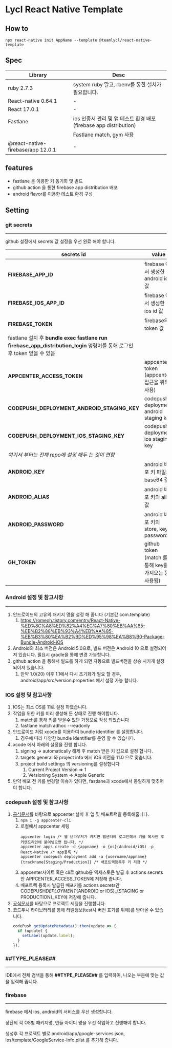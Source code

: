 # Lycl React Native Template

## How to

```
npx react-native init AppName --template @teamlycl/react-native-template
```

## Spec

| Library                           | Desc                                                               |
| --------------------------------- | ------------------------------------------------------------------ |
| ruby 2.7.3                        | system ruby 말고, rbenv를 통한 설치가 필요합니다.                  |
| React-native 0.64.1               | -                                                                  |
| React 17.0.1                      | -                                                                  |
| Fastlane                          | ios 인증서 관리 및 앱 테스트 환경 배포 (firebase app distribution) |
|                                   | Fastlane match, gym 사용                                           |
| @react-native-firebase/app 12.0.1 | -                                                                  |

## features
- fastlane 을 이용한 키 동기화 및 빌드
- github action 을 통한 firebase app distribution 배포
- android flavor를 이용한 테스트 환경 구성

## Setting

### git secrets

---

github 설정에서 secrets 값 설정을 우선 완료 해야 합니다.

| secrets id                                                                                                               | value                                                 |
| ------------------------------------------------------------------------------------------------------------------------ | ----------------------------------------------------- |
| **FIREBASE_APP_ID**                                                                                                      | firebase 에서 생성한 android id 값                    |
| **FIREBASE_IOS_APP_ID**                                                                                                  | firebase 에서 생성한 ios id 값                        |
| **FIREBASE_TOKEN**                                                                                                       | firebase의 token 값                                   |
| fastlane 설치 후 **bundle exec fastlane run firebase_app_distribution_login** 명령어를 통해 로그인 후 token 얻을 수 있음 |
| **APPCENTER_ACCESS_TOKEN**                                                                                               | appcenter token (appcenter 접근을 위해 사용)          |
| **CODEPUSH_DEPLOYMENT_ANDROID_STAGING_KEY**                                                                              | codepush deployment android staging key               |
| **CODEPUSH_DEPLOYMENT_IOS_STAGING_KEY**                                                                                  | codepush deployment ios staging key                   |
| _여기서 부터는 전체 repo에 설정 해두 는 것이 편함_                                                                       |
| **ANDROID_KEY**                                                                                                          | android 배포 키 파일의 base64 값                      |
| **ANDROID_ALIAS**                                                                                                        | android 배포 키의 alias 값                            |
| **ANDROID_PASSWORD**                                                                                                     | android 배포 키의 store, key password                 |
| **GH_TOKEN**                                                                                                             | github token (match 를 통해 key를 가져오는 등 사용됨) |

### Android 설정 및 참고사항

---

1. 안드로이드의 고유의 패키지 명을 설정 해 줍니다 (기본값 com.template)
   1. https://romeoh.tistory.com/entry/React-Native-%ED%8C%A8%ED%82%A4%EC%A7%80%EB%AA%85-%EB%B2%88%EB%93%A4%EB%AA%85-%EB%B3%80%EA%B2%BD%ED%95%98%EA%B8%B0-Package-Bundle-Android-iOS
2. Android의 최소 버전은 Android 5.0으로, 빌드 버전은 Android 10 으로 설정되어져 있습니다. 필요시 gradle을 통해 변경 가능합니다.
3. github action 을 통해서 빌드를 하게 되면 자동으로 빌드버전을 상승 시키게 설정 되어져 있습니다.
   1. 만약 1.0(20) 이후 1.1에서 다시 초기화가 필요 할 경우, android/app/src/version.properties 에서 설정 가능 합니다.

### IOS 설정 및 참고사항

1. IOS는 최소 OS를 11로 설정 하였습니다.
2. 작업을 위한 키를 미리 생성해 둔 상태로 진행 해야합니다.
   1. match를 통해 키를 받을수 있단 가정으로 작성 되었습니다
   2. fastlane match adhoc --readonly
3. 안드로이드 처럼 xcode를 이용하여 bundle identifier 를 설정합니다.
   1. 경우에 따라 다양한 bundle identifier를 운영 할 수 있습니다.
4. xcode 에서 아래의 설정을 진행 합니다.
   1. signing -> automatically 해제 후 match 받은 키 값으로 설정 합니다.
   2. targets general 와 project info 에서 iOS 버전을 11.0 으로 맞춥니다.
   3. project build settings 의 versioning를 설정합니다
      1. Current Project Version => 1
      2. Versioning System => Apple Generic
5. 만약 배포 전 키를 변경할 이슈가 있다면, fastlane과 xcode에서 동일하게 맞추어야 합니다.

### codepush 설정 및 참고사항

1. [공식문서](https://docs.microsoft.com/ko-kr/appcenter/distribution/codepush)를 바탕으로 appcenter 설치 후 앱 및 배포트랙을 등록해줍니다.
   1. `npm i -g appcenter-cli`
   2. 로컬에서 appcenter 세팅
      ```
      appcenter login /* 웹 브라우저가 켜지면 앱센터에 로그인해서 키를 복사한 후 커맨드라인에 붙여넣으면 됩니다. */
      appcenter apps create -d {appname} -o {os}(Android/iOS) -p React-Native /* app등록 */
      appcenter codepush deployment add -a {username/appname} {trackname[Staging/Production]} /* 배포트랙등록후 키 저장 */
      ```
   3. appcenter사이트 혹은 cli로 github용 액세스토큰 발급 후 actions secrets안 APPCENTER_ACCESS_TOKEN에 저장해 줍니다.
   4. 배포트랙 등록시 발급된 배포키를 actions secrets안 CODEPUSH*DEPLOYMENT*{ANDROID or IOS}\_{STAGING or PRODUCTION}\_KEY에 저장해 줍니다.
2. [공식문서](https://docs.microsoft.com/ko-kr/appcenter/distribution/codepush/rn-get-started)를 바탕으로 프로젝트 세팅을 진행합니다.
3. 코드푸시 라이브러리를 통해 라벨정보(test시 버전 표기를 위해)를 받아올 수 있습니다.
   ```javascript
   codePush.getUpdateMetadata().then(update => {
     if (update) {
       setLabel(update.label);
     }
   });
   ```

### ##TYPE_PLEASE##

---

IDE에서 전체 검색을 통해 **##TYPE_PLEASE##** 를 입력하여, 나오는 부분에 맞는 값을 입력해 줍니다.

### firebase

---

firebase 에서 ios, android의 서비스를 우선 생성합니다.

상단의 각 OS별 패키지명, 번들 아이디 명을 우선 작업하고 진행해야 합니다.

생성후 각 프로젝트 별로 android/app/google-services.json, ios/template/GoogleService-Info.plist 를 추가해 줍니다.
